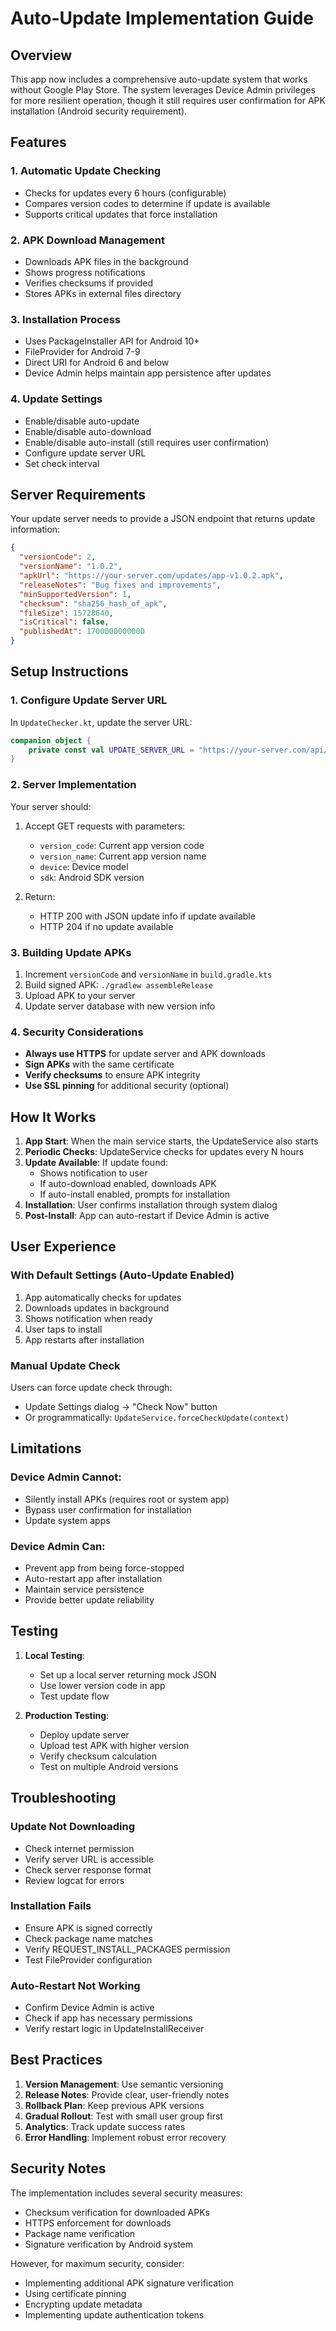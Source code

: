 # Auto-Update Implementation Guide

## Overview
This app now includes a comprehensive auto-update system that works without Google Play Store. The system leverages Device Admin privileges for more resilient operation, though it still requires user confirmation for APK installation (Android security requirement).

## Features

### 1. Automatic Update Checking
- Checks for updates every 6 hours (configurable)
- Compares version codes to determine if update is available
- Supports critical updates that force installation

### 2. APK Download Management
- Downloads APK files in the background
- Shows progress notifications
- Verifies checksums if provided
- Stores APKs in external files directory

### 3. Installation Process
- Uses PackageInstaller API for Android 10+
- FileProvider for Android 7-9
- Direct URI for Android 6 and below
- Device Admin helps maintain app persistence after updates

### 4. Update Settings
- Enable/disable auto-update
- Enable/disable auto-download
- Enable/disable auto-install (still requires user confirmation)
- Configure update server URL
- Set check interval

## Server Requirements

Your update server needs to provide a JSON endpoint that returns update information:

```json
{
  "versionCode": 2,
  "versionName": "1.0.2",
  "apkUrl": "https://your-server.com/updates/app-v1.0.2.apk",
  "releaseNotes": "Bug fixes and improvements",
  "minSupportedVersion": 1,
  "checksum": "sha256_hash_of_apk",
  "fileSize": 15728640,
  "isCritical": false,
  "publishedAt": 1700000000000
}
```

## Setup Instructions

### 1. Configure Update Server URL

In `UpdateChecker.kt`, update the server URL:

```kotlin
companion object {
    private const val UPDATE_SERVER_URL = "https://your-server.com/api/app/check-update"
}
```

### 2. Server Implementation

Your server should:
1. Accept GET requests with parameters:
   - `version_code`: Current app version code
   - `version_name`: Current app version name
   - `device`: Device model
   - `sdk`: Android SDK version

2. Return:
   - HTTP 200 with JSON update info if update available
   - HTTP 204 if no update available

### 3. Building Update APKs

1. Increment `versionCode` and `versionName` in `build.gradle.kts`
2. Build signed APK: `./gradlew assembleRelease`
3. Upload APK to your server
4. Update server database with new version info

### 4. Security Considerations

- **Always use HTTPS** for update server and APK downloads
- **Sign APKs** with the same certificate
- **Verify checksums** to ensure APK integrity
- **Use SSL pinning** for additional security (optional)

## How It Works

1. **App Start**: When the main service starts, the UpdateService also starts
2. **Periodic Checks**: UpdateService checks for updates every N hours
3. **Update Available**: If update found:
   - Shows notification to user
   - If auto-download enabled, downloads APK
   - If auto-install enabled, prompts for installation
4. **Installation**: User confirms installation through system dialog
5. **Post-Install**: App can auto-restart if Device Admin is active

## User Experience

### With Default Settings (Auto-Update Enabled)
1. App automatically checks for updates
2. Downloads updates in background
3. Shows notification when ready
4. User taps to install
5. App restarts after installation

### Manual Update Check
Users can force update check through:
- Update Settings dialog → "Check Now" button
- Or programmatically: `UpdateService.forceCheckUpdate(context)`

## Limitations

### Device Admin Cannot:
- Silently install APKs (requires root or system app)
- Bypass user confirmation for installation
- Update system apps

### Device Admin Can:
- Prevent app from being force-stopped
- Auto-restart app after installation
- Maintain service persistence
- Provide better update reliability

## Testing

1. **Local Testing**:
   - Set up a local server returning mock JSON
   - Use lower version code in app
   - Test update flow

2. **Production Testing**:
   - Deploy update server
   - Upload test APK with higher version
   - Verify checksum calculation
   - Test on multiple Android versions

## Troubleshooting

### Update Not Downloading
- Check internet permission
- Verify server URL is accessible
- Check server response format
- Review logcat for errors

### Installation Fails
- Ensure APK is signed correctly
- Check package name matches
- Verify REQUEST_INSTALL_PACKAGES permission
- Test FileProvider configuration

### Auto-Restart Not Working
- Confirm Device Admin is active
- Check if app has necessary permissions
- Verify restart logic in UpdateInstallReceiver

## Best Practices

1. **Version Management**: Use semantic versioning
2. **Release Notes**: Provide clear, user-friendly notes
3. **Rollback Plan**: Keep previous APK versions
4. **Gradual Rollout**: Test with small user group first
5. **Analytics**: Track update success rates
6. **Error Handling**: Implement robust error recovery

## Security Notes

The implementation includes several security measures:
- Checksum verification for downloaded APKs
- HTTPS enforcement for downloads
- Package name verification
- Signature verification by Android system

However, for maximum security, consider:
- Implementing additional APK signature verification
- Using certificate pinning
- Encrypting update metadata
- Implementing update authentication tokens
